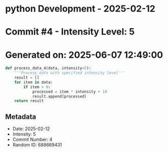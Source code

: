 ﻿# python Development - 2025-02-12
# Commit #4 - Intensity Level: 5
# Generated on: 2025-06-07 12:49:00
```python
def process_data_4(data, intensity=5):
    '''Process data with specified intensity level'''
    result = []
    for item in data:
        if item > 0:
            processed = item * intensity + 19
            result.append(processed)
    return result
```
## Metadata
- Date: 2025-02-12
- Intensity: 5
- Commit Number: 4
- Random ID: 688669431
